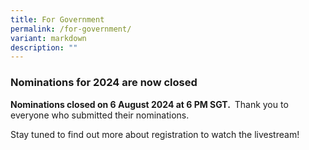 ```yaml
---
title: For Government
permalink: /for-government/
variant: markdown
description: ""
---
```

<style type="text/css">
.content h4 {
    color: #B41E8E;
    font-weight: 700;
}
</style>
<h3>Nominations for 2024 are now closed</h3>
<p><strong>Nominations closed on 6 August 2024 at 6 PM SGT. </strong>&nbsp;Thank you to everyone who submitted their nominations.</p>
<p>Stay tuned to find out more about registration to watch the livestream!</p>